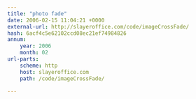 ```yaml
---
title: "photo fade"
date: 2006-02-15 11:04:21 +0000
external-url: http://slayeroffice.com/code/imageCrossFade/
hash: 6acf4c5e62102ccd08ec21ef74984826
annum:
    year: 2006
    month: 02
url-parts:
    scheme: http
    host: slayeroffice.com
    path: /code/imageCrossFade/

---
```



